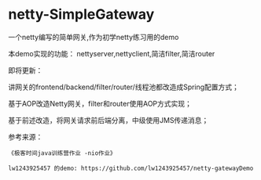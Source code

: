 # netty-SimpleGateway
一个netty编写的简单网关,作为初学netty练习用的demo

本demo实现的功能： nettyserver,nettyclient,简洁filter,简洁router




即将更新：

讲网关的frontend/backend/filter/router/线程池都改造成Spring配置方式；

基于AOP改造Netty网关，filter和router使用AOP方式实现；

基于前述改造，将网关请求前后端分离，中级使用JMS传递消息；



参考来源：

    《极客时间java训练营作业 -nio作业》

    lw1243925457 的demo: https://github.com/lw1243925457/netty-gatewayDemo
